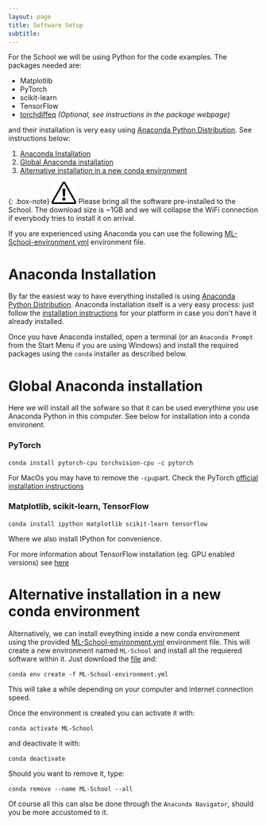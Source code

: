```yaml
---
layout: page
title: Software Setup
subtitle: 
---
```


For the School we will be using Python for the code examples. The packages needed are:

* Matplotlib
* PyTorch
* scikit-learn
* TensorFlow
* [torchdiffeq](https://github.com/rtqichen/torchdiffeq) *(Optional, see instructions in the package webpage)*

and their installation is very easy using [Anaconda Python Distribution](https://www.anaconda.com/distribution/). See instructions below:

1. [Anaconda Installation](#anaconda-installation)
2. [Global Anaconda installation](#global-anaconda-installation)
3. [Alternative installation in a new conda environment](#alternative-installation-in-a-new-conda-environment)

{: .box-note}
![Work in progress](img/warn.png) Please bring all the software pre-installed to the School. The download size is ~1GB and we will collapse the WiFi connection if everybody tries to install it on arrival.

If you are experienced using Anaconda you can use the following [ML-School-environment.yml](https://raw.githubusercontent.com/iamc/ML-CM-2019/master/ML-School-environment.yml) environment file.


# Anaconda Installation

By far the easiest way to have everything installed is using [Anaconda Python Distribution](https://www.anaconda.com/distribution/). Anaconda installation itself is a very easy process: just follow the [installation instructions](https://docs.anaconda.com/anaconda/install/) for your platform in case you don't have it already installed.

Once you have Anaconda installed, open a terminal (or an `Anaconda Prompt` from the Start Menu if you are using Windows) and install the required packages using the `conda` installer as described below.


# Global Anaconda installation

Here we will install all the sofware so that it can be used everythime you use Anaconda Python in this computer. See below for installation into a conda environent.


### PyTorch

    conda install pytorch-cpu torchvision-cpu -c pytorch

For MacOs you may have to remove the `-cpu`part. Check the PyTorch [official installation instructions](https://pytorch.org/get-started/locally/)


### Matplotlib, scikit-learn, TensorFlow

    conda install ipython matplotlib scikit-learn tensorflow

Where we also install IPython for convenience.

For more information about TensorFlow installation (eg. GPU enabled versions) see [here](https://docs.anaconda.com/anaconda/user-guide/tasks/tensorflow/)


# Alternative installation in a new conda environment

Alternatively, we can install eveything inside a new conda environment using the provided [ML-School-environment.yml](https://raw.githubusercontent.com/iamc/ML-CM-2019/master/ML-School-environment.yml) environment file. This will create a new environment named `ML-School` and install all the requiered software within it. Just download the [file](https://raw.githubusercontent.com/iamc/ML-CM-2019/master/ML-School-environment.yml) and:

    conda env create -f ML-School-environment.yml 

This will take a while depending on your computer and internet connection speed.

Once the environment is created you can activate it with:

    conda activate ML-School

and deactivate it with:

    conda deactivate

Should you want to remove it, type:

    conda remove --name ML-School --all


Of course all this can also be done through the `Anaconda Navigator`, should you be more accustomed to it.


